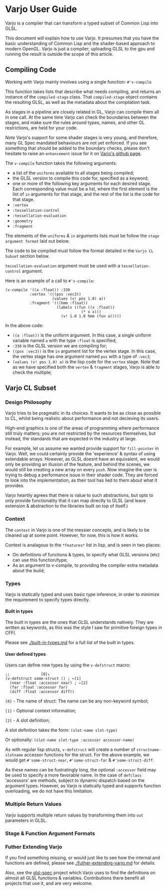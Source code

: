 # Varjo User Guide

Varjo is a compiler that can transform a typed subset of Common Lisp into GLSL.

This document will explain how to use Varjo. It presumes that you have the basic understanding of Common Lisp and the shader-based approach to modern OpenGL. Varjo is just a compiler; uploading GLSL to the gpu and running the result is outside the scope of this article.

## Compiling Code

Working with Varjo mainly involves using a single function: `#'v-compile`

This function takes lists that describe what needs compiling, and returns an instance of the `compiled-stage` class. That `compiled-stage` object contains the resulting GLSL, as well as the metadata about the compilation task.

As stages in a pipeline are closely related in GL, Varjo can compile them all in one call. At the same time Varjo can check the boundaries between the stages, and make sure the rules around types, names, and other GL restrictions, are held for your code.

_Note_ Varjo's support for some shader stages is very young, and therefore, many GL Spec mandated behaviours are not yet enforced. If you see something that should be added to the boundary checks, please don't hesitate to raise an `enhancement` issue for it on [Varjo's github page](https://github.com/cbaggers/varjo).

The `v-compile` function takes the following arguments:
- a list of the `uniforms` available to all stages being compiled;
- the GLSL version to compile this code for, specified as a keyword;
- one or more of the following key arguments for each desired stage.  Each corresponding value must be a list, where the first element is the list of `in` arguments for that stage, and the rest of the list is the code for that stage.
 - `:vertex`
 - `:tessellation-control`
 - `:tessellation-evaluation`
 - `:geometry`
 - `:fragment`

The elements of the `uniforms` & `in` arguments lists must be follow the `stage argument format` laid out below.

The code to be compiled must follow the format detailed in the `Varjo CL Subset` section below.

`tessellation-evaluation` argument must be used with a `tessellation-control` argument.

Here is an example of a call to `#'v-compile`:

    (v-compile '((a :float)) :330
               :vertex '(((pos :vec3))
                         (values (v! pos 1.0) a))
               :fragment '(((hmm :float))
                           (labels ((fun ((x :float))
                                      (* x x)))
                             (v! 1.0 1.0 hmm (fun a)))))

In the above code:
- `((a :float))` is the uniform argument. In this case, a single uniform variable named `a` with the type `:float` is specified;
- `:330` is the GLSL version we are compiling for;
- `((pos :vec3))` is the `in` argument list for the vertex stage. In this case, the vertex stage has one argument named `pos` with a type of `:vec3`;
- `(values (v! pos 1.0) a)` is the lisp code for the `vertex` stage. Note that as we have specified both the `vertex` & `fragment` stages, Varjo is able to check the multiple;

## Varjo CL Subset

### Design Philosophy

Varjo tries to be pragmatic in its choices. It wants to be as close as possible to CL, whilst being realistic about performance and not decieving its users.

High-end graphics is one of the areas of programming where performance still truly matters; you are not restricted by the resources themselves, but instead, the standards that are expected in the industry at large.

For example, let us assume we wanted provide support for `fill-pointer` in Varjo. Well, we could certainly provide the 'experience' & syntax of using extendable arrays.  However, as GLSL doesnt have an equivalent, we would only be providing an illusion of the feature, and behind the scenes, we would still be creating a new array on every `push`. Now imagine the user is trying to debug a performance issue in their shader code. They are forced to look into the implementation, as their tool has lied to them about what it provides.

Varjo heartily agrees that there is value to such abstractions, but opts to only provide functionality that it can map directly to GLSL (and leave extension & abstraction to the libraries built on top of itself.)

### Context

The `context` in Varjo is one of the messier concepts, and is likely to be cleaned up at some point. However, for now, this is how it works.

Context is analagous to the `*features*` list in lisp, and is seen in two places:
- On definitions of functions & types, to specify what GLSL versions (etc) can use this function/type;
- As an argument to v-compile, to providing the compiler extra metadata about the build;


### Types

Varjo is statically typed and uses basic type inference, in order to minimize the requirement to specify types directly.

#### Built in types

The built in types are the ones that GLSL understands natively. They are written as keywords, as this was the style I saw for primitive foreign types in CFFI.

Please see [./built-in-types.md](./built-in-types.md) for a full list of the built in types.

#### User defined types

Users can define new types by using the `v-defstruct` macro:

    ;;              [0]↓
    (v-defstruct some-struct () ; ←[1]
      (near :float :accessor near) ; ←[2]
      (far :float :accessor far)
      (diff :float :accessor diff))

`[0]` - The name of struct: The name can be any non-keyword symbol;

`[1]` - Optional context information;

`[2]` - A slot definition;

A slot definition takes the form: `(slot-name slot-type)`

Or optionally: `(slot-name slot-type :accessor accessor-name)`

As with regular lisp structs, `v-defstruct` will create a number of `structname-slotname` accessor functions for the struct.  For the above example, we would get `#'some-struct-near`, `#'some-struct-far` & `#'some-struct-diff`.

As these names can be fustratingly long, the optional `:accessor` field may be used to specify a more favorable name. In the case of `defclass` 'accessors' are methods, subject to dynamic dispatch based on the argument types. However, as Varjo is statically typed and supports function overloading, we do not have this limitation.


### Multiple Return Values

Varjo supports multiple return values by transforming them into `out` parameters in GLSL.

### Stage & Function Argument Formats


### Futher Extending Varjo

If you find something missing, or would just like to see how the internal and functions are defined, please see [./futher-extending-varjo.md](./futher-extending-varjo.md) for details.

Also, see the [glsl-spec](http://github.com/cbaggers/glsl-spec) project which Varjo uses to find the definitions on almost all GLSL functions & variables. Contributions there benefit all projects that use it, and are very welcome.
